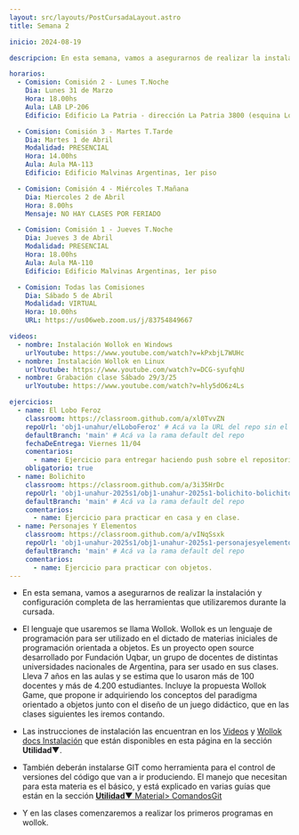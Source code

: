 ```yaml
---
layout: src/layouts/PostCursadaLayout.astro
title: Semana 2

inicio: 2024-08-19

descripcion: En esta semana, vamos a asegurarnos de realizar la instalación y configuración completa de las herramientas que utilizaremos durante la cursada.

horarios:
  - Comision: Comisión 2 - Lunes T.Noche
    Dia: Lunes 31 de Marzo
    Hora: 18.00hs
    Aula: LAB LP-206
    Edificio: Edificio La Patria - dirección La Patria 3800 (esquina Los Toldos)

  - Comision: Comisión 3 - Martes T.Tarde
    Dia: Martes 1 de Abril
    Modalidad: PRESENCIAL
    Hora: 14.00hs
    Aula: Aula MA-113
    Edificio: Edificio Malvinas Argentinas, 1er piso

  - Comision: Comisión 4 - Miércoles T.Mañana
    Dia: Miercoles 2 de Abril
    Hora: 8.00hs
    Mensaje: NO HAY CLASES POR FERIADO

  - Comision: Comisión 1 - Jueves T.Noche
    Dia: Jueves 3 de Abril
    Modalidad: PRESENCIAL
    Hora: 18.00hs
    Aula: Aula MA-110
    Edificio: Edificio Malvinas Argentinas, 1er piso

  - Comision: Todas las Comisiones
    Dia: Sábado 5 de Abril
    Modalidad: VIRTUAL
    Hora: 10.00hs
    URL: https://us06web.zoom.us/j/83754849667

videos:
  - nombre: Instalación Wollok en Windows
    urlYoutube: https://www.youtube.com/watch?v=kPxbjL7WUHc
  - nombre: Instalación Wollok en Linux
    urlYoutube: https://www.youtube.com/watch?v=DCG-syufqhU
  - nombre: Grabación clase Sábado 29/3/25
    urlYoutube: https://www.youtube.com/watch?v=hly5dO6z4Ls

ejercicios:
  - name: El Lobo Feroz
    classroom: https://classroom.github.com/a/xl0TvvZN
    repoUrl: 'obj1-unahur/elLoboFeroz' # Acá va la URL del repo sin el "https://github.com/"
    defaultBranch: 'main' # Acá va la rama default del repo
    fechaDeEntrega: Viernes 11/04
    comentarios:
      - name: Ejercicio para entregar haciendo push sobre el repositorio con la asignación correspondiente.
    obligatorio: true
  - name: Bolichito
    classroom: https://classroom.github.com/a/3i35HrDc
    repoUrl: 'obj1-unahur-2025s1/obj1-unahur-2025s1-bolichito-bolichito' # Acá va la URL del repo sin el "https://github.com/"
    defaultBranch: 'main' # Acá va la rama default del repo
    comentarios:
      - name: Ejercicio para practicar en casa y en clase.
  - name: Personajes Y Elementos
    classroom: https://classroom.github.com/a/vINqSsxk
    repoUrl: 'obj1-unahur-2025s1/obj1-unahur-2025s1-personajesyelementos-personajesYElementos' # Acá va la URL del repo sin el "https://github.com/"
    defaultBranch: 'main' # Acá va la rama default del repo
    comentarios:
      - name: Ejercicio para practicar con objetos.
---
```


- En esta semana, vamos a asegurarnos de realizar la instalación y configuración completa de las herramientas que utilizaremos durante la cursada.

- El lenguaje que usaremos se llama Wollok. Wollok es un lenguaje de programación para ser utilizado en el dictado de materias iniciales de programación orientada a objetos. Es un proyecto open source desarrollado por Fundación Uqbar, un grupo de docentes de distintas universidades nacionales de Argentina, para ser usado en sus clases. Lleva 7 años en las aulas y se estima que lo usaron más de 100 docentes y más de 4.200 estudiantes. Incluye la propuesta Wollok Game, que propone ir adquiriendo los conceptos del paradigma orientado a objetos junto con el diseño de un juego didáctico, que en las clases siguientes les iremos contando.

- Las instrucciones de instalación las encuentran en los <a href="/videos" target="_blank">Videos</a>
  y <a href="https://www.wollok.org/getting_started/installation/" target="_blank">Wollok docs Instalación</a>
  que están disponibles en esta página en la sección **Utilidad**▼.

- También deberán instalarse GIT como herramienta para el control de versiones del código que van a ir produciendo. El manejo que necesitan para esta materia es el básico, y está explicado en varias guías que están en la sección <a href="/material#ComandosBasicos" target="_blank">**Utilidad**▼ Material> ComandosGit</a>

- Y en las clases comenzaremos a realizar los primeros programas en wollok.

